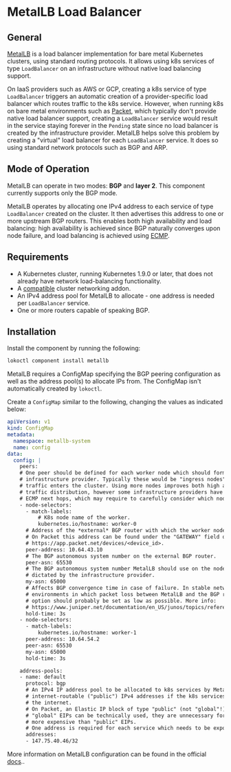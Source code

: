 # MetalLB Load Balancer

## General

[MetalLB](https://metallb.universe.tf/) is a load balancer implementation for bare metal Kubernetes
clusters, using standard routing protocols. It allows using k8s services of type `LoadBalancer` on
an infrastructure without native load balancing support.

On IaaS providers such as AWS or GCP, creating a k8s service of type `LoadBalancer` triggers an
automatic creation of a provider-specific load balancer which routes traffic to the k8s service.
However, when running k8s on bare metal environments such as [Packet](https://www.packet.com/),
which typically don't provide native load balancer support, creating a `LoadBalancer` service would
result in the service staying forever in the `Pending` state since no load balancer is created by
the infrastructure provider. MetalLB helps solve this problem by creating a "virtual" load balancer
for each `LoadBalancer` service. It does so using standard network protocols such as BGP and ARP.

## Mode of Operation

MetalLB can operate in two modes: **BGP** and **layer 2**. This component currently supports only
the BGP mode.

MetalLB operates by allocating one IPv4 address to each service of type `LoadBalancer` created on
the cluster. It then advertises this address to one or more upstream BGP routers. This enables both
high availability and load balancing: high availability is achieved since BGP naturally converges
upon node failure, and load balancing is achieved using
[ECMP](https://en.wikipedia.org/wiki/Equal-cost_multi-path_routing).

## Requirements

- A Kubernetes cluster, running Kubernetes 1.9.0 or later, that does not already have network
load-balancing functionality.
- A [compatible](https://metallb.universe.tf/installation/network-addons/) cluster networking addon.
- An IPv4 address pool for MetalLB to allocate - one address is needed per `LoadBalancer` service.
- One or more routers capable of speaking BGP.

## Installation

Install the component by running the following:

```bash
lokoctl component install metallb
```

MetalLB requires a ConfigMap specifying the BGP peering configuration as well as the address pool(s)
to allocate IPs from. The ConfigMap isn't automatically created by `lokoctl`.

Create a `ConfigMap` similar to the following, changing the values as indicated below:

```yaml
apiVersion: v1
kind: ConfigMap
metadata:
  namespace: metallb-system
  name: config
data:
  config: |
    peers:
    # One peer should be defined for each worker node which should form a BGP session with the
    # infrastructure provider. Typically these would be "ingress nodes", or nodes through which
    # traffic enters the cluster. Using more nodes improves both high availability and network
    # traffic distribution, however some infrastructure providers have a limit on the number of
    # ECMP next hops, which may require to carefully consider which nodes to run BGP on.
    - node-selectors:
      - match-labels:
          # K8s node name of the worker.
          kubernetes.io/hostname: worker-0
      # Address of the *external* BGP router with which the worker node should form a BGP session.
      # On Packet this address can be found under the "GATEWAY" field on the "Overview" section in
      # https://app.packet.net/devices/<device_id>.
      peer-address: 10.64.43.10
      # The BGP autonomous system number on the external BGP router.
      peer-asn: 65530
      # The BGP autonomous system number MetalLB should use on the node. This will likely be
      # dictated by the infrastructure provider.
      my-asn: 65000
      # Affects BGP convergence time in case of failure. In stable network environments (i.e.
      # environments in which packet loss between MetalLB and the BGP routers is unlikely), this
      # option should probably be set as low as possible. More info:
      # https://www.juniper.net/documentation/en_US/junos/topics/reference/configuration-statement/hold-time-edit-protocols-bgp.html
      hold-time: 3s
    - node-selectors:
      - match-labels:
          kubernetes.io/hostname: worker-1
      peer-address: 10.64.54.2
      peer-asn: 65530
      my-asn: 65000
      hold-time: 3s

    address-pools:
    - name: default
      protocol: bgp
      # An IPv4 IP address pool to be allocated to k8s services by MetalLB. These should be
      # internet-routable ("public") IPv4 addresses if the k8s services need to be reachable from
      # the internet.
      # On Packet, an Elastic IP block of type "public" (not "global"!) should be used. While
      # "global" EIPs can be technically used, they are unnecessary for most use cases and are much
      # more expensive than "public" EIPs.
      # One address is required for each service which needs to be exposed by MetalLB.
      addresses:
      - 147.75.40.46/32
```

More information on MetalLB configuration can be found in the official
[docs](https://metallb.universe.tf/configuration/)..
